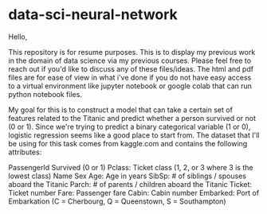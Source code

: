 # data-sci-neural-network

Hello, 

This repository is for resume purposes. This is to display my previous work in the domain of data science via my previous courses. Please feel free to reach out if you'd like to discuss any of these files/ideas. The html and pdf files are for ease of view in what i've done if you do not have easy access to a virtual environment like jupyter notebook or google colab that can run python notebook files.

My goal for this is to construct a model that can take a certain set of features related to the Titanic and predict whether a
person survived or not (0 or 1). Since we're trying to predict a binary categorical variable (1 or 0), logistic regression seems like a
good place to start from.
The dataset that I'll be using for this task comes from kaggle.com and contains the following attributes:


PassengerId
Survived (0 or 1)
Pclass: Ticket class (1, 2, or 3 where 3 is the lowest class)
Name
Sex
Age: Age in years
SibSp: # of siblings / spouses aboard the Titanic
Parch: # of parents / children aboard the Titanic
Ticket: Ticket number
Fare: Passenger fare
Cabin: Cabin number
Embarked: Port of Embarkation (C = Cherbourg, Q = Queenstown, S = Southampton)


